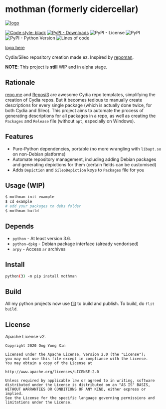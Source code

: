 # mothman (formerly cidercellar)

[![logo](https://raw.githubusercontent.com/ongyx/mothman/master/logo.png "mothman")](https://youtube.com/watch?v=nYq46c59n8Q "mothman")

[![Code style: black](https://img.shields.io/badge/code%20style-black-000000.svg)](https://github.com/psf/black)
[![PyPI - Downloads](https://img.shields.io/pypi/dm/mothman)](https://pypi.org/project/mothman)
![PyPI - License](https://img.shields.io/pypi/l/mothman)
![PyPI](https://img.shields.io/pypi/v/mothman)
![PyPI - Python Version](https://img.shields.io/pypi/pyversions/mothman)
![Lines of code](https://img.shields.io/tokei/lines/github/ongyx/mothman)

[logo here](http://pixelartmaker.com/art/c16b3ffba7b238f)

Cydia/Sileo repository creation made ez.
Inspired by [repoman](https://github.com/JeremyGrosser/repoman).

**NOTE**: This project is **still** WIP and in alpha stage.

## Rationale

[repo.me](https://github.com/syns/repo.me) and [Reposi3](https://github.com/supermamon/Reposi3) are awesome Cydia repo templates, simplifying the creation of Cydia repos.
But it becomes tedious to manually create descriptions for every single package (which is actually done twice, for both Cydia and Sileo).
This project aims to automate the process of generating descriptions for all packages in a repo, as well as creating the `Packages` and `Release`  file (without `apt`, especially on Windows).

## Features

- Pure-Python dependencies, portable (no more wrangling with `libapt.so` on non-Debian platforms)
- Automate repository management, including adding Debian packages and generating depictions for them (certain fields can be customised)
- Adds `Depiction` and `SileoDepiction` keys to `Packages` file for you

## Usage (WIP)

```bash
$ mothman init example
$ cd example
# add your packages to debs folder
$ mothman build
```

## Depends

- `python` - At least version 3.6.
- `python-dpkg` - Debian package interface (already vendorised)
- `arpy` - Access `ar` archives

## Install

```bash
python(3) -m pip install mothman
```

## Build

All my python projects now use [flit](https://pypi.org/project/flit) to build and publish.
To build, do `flit build`.

## License

Apache License v2.

```text
Copyright 2020 Ong Yong Xin

Licensed under the Apache License, Version 2.0 (the "License");
you may not use this file except in compliance with the License.
You may obtain a copy of the License at

http://www.apache.org/licenses/LICENSE-2.0

Unless required by applicable law or agreed to in writing, software
distributed under the License is distributed on an "AS IS" BASIS,
WITHOUT WARRANTIES OR CONDITIONS OF ANY KIND, either express or implied.
See the License for the specific language governing permissions and
limitations under the License.
```
